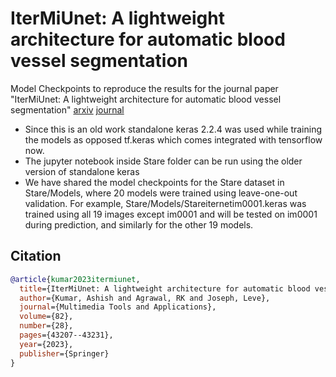 # IterMiUnet: A lightweight architecture for automatic blood vessel segmentation
Model Checkpoints to reproduce the results for the journal paper  "IterMiUnet: A lightweight architecture for automatic blood vessel segmentation" [arxiv](https://arxiv.org/abs/2208.01485) [journal](https://link.springer.com/article/10.1007/s11042-023-15433-7)
* Since this is an old work standalone keras 2.2.4 was used while training the models as opposed tf.keras which comes integrated with tensorflow now.
* The jupyter notebook inside Stare folder can be run using the older version of standalone keras
* We have shared the model checkpoints for the Stare dataset in Stare/Models, where 20 models were trained using leave-one-out validation. For example, Stare/Models/Stareiternetim0001.keras was trained using all 19 images except im0001 and will be tested on im0001 during prediction, and similarly for the other 19 models. 
## Citation
```bibtex
@article{kumar2023itermiunet,
  title={IterMiUnet: A lightweight architecture for automatic blood vessel segmentation},
  author={Kumar, Ashish and Agrawal, RK and Joseph, Leve},
  journal={Multimedia Tools and Applications},
  volume={82},
  number={28},
  pages={43207--43231},
  year={2023},
  publisher={Springer}
}
